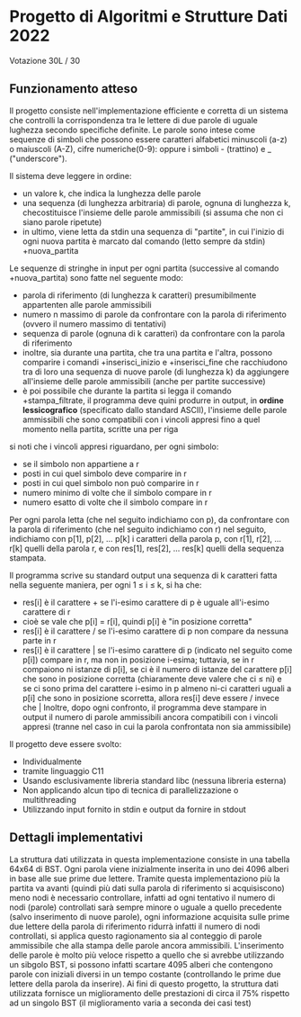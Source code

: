 # Progetto di Algoritmi e Strutture Dati 2022
Votazione 30L / 30

## Funzionamento atteso
Il progetto consiste nell'implementazione efficiente e corretta di un sistema che controlli la corrispondenza tra le lettere di due parole di uguale lughezza secondo specifiche definite.
Le parole sono intese come sequenze di simboli che possono essere caratteri alfabetici minuscoli (a-z) o maiuscoli (A-Z), cifre numeriche(0-9): oppure i simboli - (trattino) e _ ("underscore").

Il sistema deve leggere in ordine:
- un valore k, che indica la lunghezza delle parole
- una sequenza (di lunghezza arbitraria) di parole, ognuna di lunghezza k, checostituisce l'insieme delle parole ammissibili (si assuma che non ci siano parole ripetute)
- in ultimo, viene letta da stdin una sequenza di "partite", in cui l'inizio di ogni nuova partita è marcato dal comando (letto sempre da stdin) +nuova_partita

Le sequenze di stringhe in input per ogni partita (successive al comando +nuova_partita) sono fatte nel seguente modo:
- parola di riferimento (di lunghezza k caratteri) presumibilmente appartenten alle parole ammissibili
- numero n massimo di parole da confrontare con la parola di riferimento (ovvero il numero massimo di tentativi)
- sequenza di parole (ognuna di k caratteri) da confrontare con la parola di riferimento
- inoltre, sia durante una partita, che tra una partita e l'altra, possono comparire i comandi +inserisci_inizio e +inserisci_fine che racchiudono tra di loro una sequenza di nuove parole (di lunghezza k) da aggiungere all'insieme delle parole ammissibili (anche per partite successive)
- è poi possibile che durante la partita si legga il comando +stampa_filtrate, il programma deve quini produrre in output, in **ordine lessicografico** (specificato dallo standard ASCII), l'insieme delle parole ammissibili che sono compatibili con i vincoli appresi fino a quel momento nella partita, scritte una per riga

si noti che i vincoli appresi riguardano, per ogni simbolo:
- se il simbolo non appartiene a r
- posti in cui quel simbolo deve comparire in r
- posti in cui quel simbolo non può comparire in r
- numero minimo di volte che il simbolo compare in r
- numero esatto di volte che il simbolo compare in r


Per ogni parola letta (che nel seguito indichiamo con p), da confrontare con la parola di riferimento (che nel seguito indichiamo con r) nel seguito, indichiamo con p[1], p[2], … p[k] i caratteri della parola p, con r[1], r[2], … r[k] quelli della parola r, e con res[1], res[2], … res[k] quelli della sequenza stampata.

Il programma scrive su standard output una sequenza di k caratteri fatta nella seguente maniera, per ogni 1 ≤ i ≤ k, si ha che:
- res[i] è il carattere + se l'i-esimo carattere di p è uguale all'i-esimo carattere di r
- cioè se vale che p[i] = r[i], quindi p[i] è "in posizione corretta"
- res[i] è il carattere / se l'i-esimo carattere di p non compare da nessuna parte in r
- res[i] è il carattere | se l'i-esimo carattere di p (indicato nel seguito come p[i]) compare in r,
ma non in posizione i-esima; tuttavia, se in r compaiono ni istanze di p[i], se ci è il numero di
istanze del carattere p[i] che sono in posizione corretta (chiaramente deve valere che ci ≤ ni) e
se ci sono prima del carattere i-esimo in p almeno ni-ci caratteri uguali a p[i] che sono in
posizione scorretta, allora res[i] deve essere / invece che |
Inoltre, dopo ogni confronto, il programma deve stampare in output il numero di parole ammissibili ancora compatibili con i vincoli appresi (tranne nel caso in cui la parola confrontata non sia ammissibile)


Il progetto deve essere svolto:
- Individualmente
- tramite linguaggio C11
- Usando esclusivamente libreria standard libc (nessuna libreria esterna)
- Non applicando alcun tipo di tecnica di parallelizzazione o multithreading
- Utilizzando input fornito in stdin e output da fornire in stdout

## Dettagli implementativi
La struttura dati utilizzata in questa implementazione consiste in una tabella 64x64 di BST. Ogni parola viene inizialmente inserita in uno dei 4096 alberi in base alle sue prime due lettere. Tramite questa implementaziono più la partita va avanti (quindi più dati sulla parola di riferimento si acquisiscono) meno nodi è necessario controllare, infatti ad ogni tentativo il numero di nodi (parole) controllati sarà sempre minore o uguale a quello precedente (salvo inserimento di nuove parole), ogni informazione acquisita sulle prime due lettere della parola di riferimento ridurrà infatti il numero di nodi controllati, si applica questo ragionamento sia al conteggio di parole ammissibile che alla stampa delle parole ancora ammissibili. L'inserimento delle parole è molto più veloce rispetto a quello che si avrebbe utilizzando un sibgolo BST, si possono infatti scartare 4095 alberi che contengono parole con iniziali diversi in un tempo costante (controllando le prime due lettere della parola da inserire).
Ai fini di questo progetto, la struttura dati utilizzata fornisce un miglioramento delle prestazioni di circa il 75% rispetto ad un singolo BST (il miglioramento varia a seconda dei casi test)
